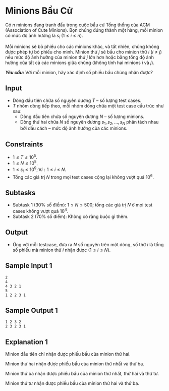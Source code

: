 # Minions Bầu Cử

Có $n$ minions đang tranh đấu trong cuộc bầu cử Tổng thống của ACM (Association of Cute Minions). Bọn chúng đứng thành một hàng, mỗi minion có mức độ ảnh hưởng là $s_i \ (1≤i≤n)$.

Mỗi minions sẽ bỏ phiếu cho các minions khác, và tất nhiên, chúng không được phép tự bỏ phiếu cho mình. Minion thứ $j$ sẽ bầu cho minion thứ $i \ (i≠j)$ nếu mức độ ảnh hưởng của minion thứ $j$ lớn hơn hoặc bằng tổng độ ảnh hưởng của tất cả các minions giữa chúng (không tính hai minions $i$ và $j$).

***Yêu cầu:*** Với mỗi minion, hãy xác định số phiếu bầu chúng nhận được?

## Input

- Dòng đầu tiên chứa số nguyên dương $T$ – số lượng test cases.
- $T$ nhóm dòng tiếp theo, mỗi nhóm dòng chứa một test case cấu trúc như sau:
	- Dòng đầu tiên chứa số nguyên dương $N$ – số lượng minions.
	- Dòng thứ hai chứa $N$ số nguyên dương $s_1,s_2,…,s_N$ phân tách nhau bởi dấu cách – mức độ ảnh hưởng của các minions.

## Constraints

- $1≤T≤10^5$.
- $1≤N≤10^5$.
- $1≤s_i≤10^9;\forall i: 1≤i≤N$.
- Tổng các giá trị $N$ trong mọi test cases cộng lại không vượt quá $10^6$.

## Subtasks

- Subtask $1$ ($30\%$ số điểm): $1 \le N \le 500;$ tổng các giá trị $N$ ở mọi test cases không vượt quá $10^4$.
- Subtask $2$ ($70\%$ số điểm): Không có ràng buộc gì thêm.

## Output

- Ứng với mỗi testcase, đưa ra $N$ số nguyên trên một dòng, số thứ $i$ là tổng số phiếu mà minion thứ $i$ nhận được $(1≤i≤N)$.

## Sample Input 1

```
2 
4
4 3 2 1
5
1 2 2 3 1
```

## Sample Output 1

```
1 2 3 2
2 3 2 3 1
```

## Explanation 1

Minion đầu tiên chỉ nhận được phiếu bầu của minion thứ hai.

Minion thứ hai nhận được phiếu bầu của minion thứ nhất và thứ ba.

Minion thứ ba nhận được phiếu bầu của minion thứ nhất, thứ hai và thứ tư.

Minion thứ tư nhận được phiếu bầu của minion thứ hai và thứ ba.
